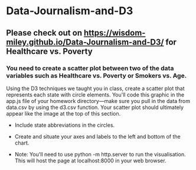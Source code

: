 # Data-Journalism-and-D3
## Please check out on https://wisdom-miley.github.io/Data-Journalism-and-D3/ for Healthcare vs. Poverty

### You need to create a scatter plot between two of the data variables such as Healthcare vs. Poverty or Smokers vs. Age.
Using the D3 techniques we taught you in class, create a scatter plot that represents each state with circle elements. You'll code this graphic in the app.js file of your homework directory—make sure you pull in the data from data.csv by using the d3.csv function. Your scatter plot should ultimately appear like the image at the top of this section.


- Include state abbreviations in the circles.


- Create and situate your axes and labels to the left and bottom of the chart.


- Note: You'll need to use python -m http.server to run the visualisation. This will host the page at localhost:8000 in your web browser.
